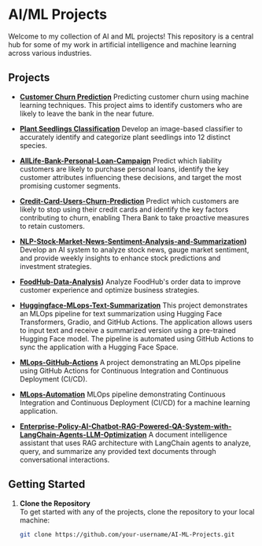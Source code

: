 # AI/ML Projects

Welcome to my collection of AI and ML projects! This repository is a central hub for some of my work in artificial intelligence and machine learning across various industries.

## Projects

- **[Customer Churn Prediction](https://github.com/amasresha/Bank_Churn_Prediction)**
  Predicting customer churn using machine learning techniques. This project aims to identify customers who are likely to leave the bank in the near future.
  
- **[Plant Seedlings Classification](https://github.com/amasresha/Plant-Seedlings-Classification)**
  Develop an image-based classifier to accurately identify and categorize plant seedlings into 12 distinct species.
  
- **[AllLife-Bank-Personal-Loan-Campaign](https://github.com/amasresha/AllLife-Bank-Personal-Loan-Campaign)**
  Predict which liability customers are likely to purchase personal loans, identify the key customer attributes influencing these decisions, and target the most promising customer segments.
  
- **[Credit-Card-Users-Churn-Prediction](https://github.com/amasresha/Credit-Card-Users-Churn-Prediction)**
  Predict which customers are likely to stop using their credit cards and identify the key factors contributing to churn, enabling Thera Bank to take proactive measures to retain customers.
  
-  **[NLP-Stock-Market-News-Sentiment-Analysis-and-Summarization](https://github.com/amasresha/NLP-Stock-Market-News-Sentiment-Analysis-and-Summarization))**
  Develop an AI system to analyze stock news, gauge market sentiment, and provide weekly insights to enhance stock predictions and investment strategies.

-  **[FoodHub-Data-Analysis](https://github.com/amasresha/FoodHub-Data-Analysis))**
 Analyze FoodHub's order data to improve customer experience and optimize business strategies.

-  **[Huggingface-MLops-Text-Summarization](https://github.com/amasresha/huggingface-mlops-summarization)**
 This project demonstrates an MLOps pipeline for text summarization using Hugging Face Transformers, Gradio, and GitHub Actions. The application allows users to input text and receive a summarized version using a pre-trained Hugging Face model. The pipeline is automated using GitHub Actions to sync the application with a Hugging Face Space.

-  **[MLops-GitHub-Actions](https://github.com/amasresha/MLops-GitHub-Actions)**
 A project demonstrating an MLOps pipeline using GitHub Actions for Continuous Integration and Continuous Deployment (CI/CD).

-  **[MLops-Automation](https://github.com/amasresha/mlops-automation)**
 MLOps pipeline demonstrating Continuous Integration and Continuous Deployment (CI/CD) for a machine learning application.

-  **[Enterprise-Policy-AI-Chatbot-RAG-Powered-QA-System-with-LangChain-Agents-LLM-Optimization](https://github.com/amasresha/Enterprise-Policy-AI-Chatbot-RAG-Powered-QA-System-with-LangChain-Agents-LLM-Optimization)**
 A document intelligence assistant that uses RAG architecture with LangChain agents to analyze, query, and summarize any provided text documents through conversational interactions.

## Getting Started

1. **Clone the Repository**  
   To get started with any of the projects, clone the repository to your local machine:
   ```bash
   git clone https://github.com/your-username/AI-ML-Projects.git

